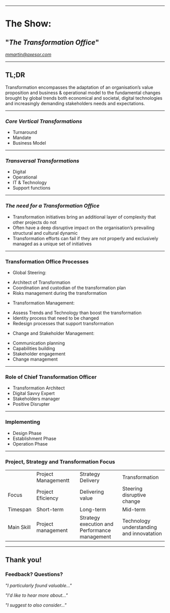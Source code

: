<link rel="stylesheet" href="https://use.fontawesome.com/releases/v5.0.13/css/all.css" integrity="sha384-DNOHZ68U8hZfKXOrtjWvjxusGo9WQnrNx2sqG0tfsghAvtVlRW3tvkXWZh58N9jp" crossorigin="anonymous">

---

# <i class="fas fa-cubes"></i>  The Show: 
## "_The Transformation Office_"

<!-- .slide: data-background="/images/tvshow.png" -->
<i class="fab fa-gitlab"> mmartin@axesor.com</i>

---

## TL;DR

Transformation encompasses the adaptation of an organisation’s value proposition and business & operational model 
to the fundamental changes brought by global trends both economical and societal, digital technologies and increasingly 
demanding stakeholders needs and expectations.

---

### <i class="fas fa-cogs"></i> _Core Vertical Transformations_

* Turnaround
* Mandate
* Business Model

---

### <i class="fas fa-cogs"></i> _Transversal Transformations_

* Digital
* Operational
* IT & Technology
* Support functions

---

###  <i class="fas fa-pen"></i> _The need for a Transformation Office_

* Transformation initiatives bring an additional layer of complexity that other projects do not
* Often have a deep disruptive impact on the organisation’s prevailing structural and cultural dynamic
* Transformation efforts can fail if they are not properly and exclusively managed as a unique set of initiatives

--- 

### Transformation Office Processes

- Global Steering:
 * Architect of Transformation
 * Coordination and custodian of the transformation plan
 * Risks management during the transformation

- Transformation Management:
 * Assess Trends and Technology than boost the transformation
 * Identity process that need to be changed
 * Redesign processes that support transformation

- Change and Stakeholder Management:
 * Communication planning
 * Capabilities building
 * Stakeholder engagement
 * Change management

--- 

### Role of Chief Transformation Officer

* Transformation Architect
* Digital Savvy Expert
* Stakeholders manager
* Positive Disrupter 

---

### Implementing 

* Design Phase 
* Establishment Phase
* Operation Phase

---

### Project, Strategy and Transformation Focus

<table>
<tr><td></td><td width="30%">Project Managementt</td><td width="30%">Strategy Delivery</td><td width=30%">Transformation</td></tr>
<tr><td>Focus</td><td>Project Eficiency</td><td>Delivering value</td><td>Steering disruptive change</td></tr>
<tr><td>Timespan</td><td>Short-term</td><td>Long-term</td><td>Mid-term</td></tr>
<tr><td>Main Skill</td><td>Project management</td><td>Strategy execution and Performance management</td><td>Technology understanding and innovatation</td></tr>
</table>

---

## Thank you!
### Feedback? Questions?

<i class="fas fa-question-circle"></i> 

_"I particularly found valuable..."_

_"I'd like to hear more about..."_

_"I suggest to also consider..."_

